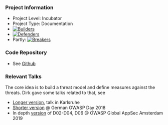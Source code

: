 ### Project Information

* Project Level: Incubator
* Project Type: Documentation
* [![Builders](/assets/images/common/owasp_builders.svg)](https://www.owasp.org/index.php/Builders)
* [![Defenders](/assets/images/common/owasp_defenders.svg)](https://www.owasp.org/index.php/Defenders)
* Partly: [![Breakers](/assets/images/common/owasp_breakers.svg)](https://www.owasp.org/index.php/Breakers)

<!--
### Downloads or Social Links
* [Download](#)
* [Social Link](#)
-->

### Code Repository
* See [Github](https://github.com/OWASP/Docker-Security)

### Relevant Talks

The core idea is to build a threat model and define measures against the threats. Dirk
gave some talks related to that, see

* [Longer version](https://www.owasp.org/images/f/fd/Dirk_Wetter_-_Docker_Top10-OWASP_KA.pdf), talk in Karlsruhe
* [Shorter version](https://www.owasp.org/images/7/7e/Dirk_Wetter_-_Docker_Security_GOD2018.pdf) @ German OWASP Day 2018
* In depth [version](https://www.owasp.org/images/d/df/Dirk_Wetter_-_Docker_Top10-AMS.pdf) of D02-D04, D06 @ OWASP Global AppSec Amsterdam 2019


